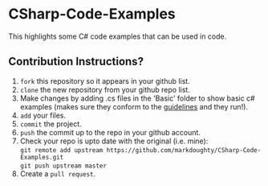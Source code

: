 # CSharp-Code-Examples
This highlights some C# code examples that can be used in code.

## Contribution Instructions?
1. `fork` this repository so it appears in your github list.
2. `clone` the new repository from your github repo list.
3. Make changes by adding .cs files in the 'Basic' folder to show basic c# examples (makes sure they conform to the [guidelines](GUIDELINES.md) and they run!).
4. `add` your files.
5. `commit` the project.
6. `push` the commit up to the repo in your github account.
7. Check your repo is upto date with the original (i.e. mine):  
   `git remote add upstream https://github.com/markdoughty/CSharp-Code-Examples.git`  
   `git push upstream master`
8. Create a `pull request`.
